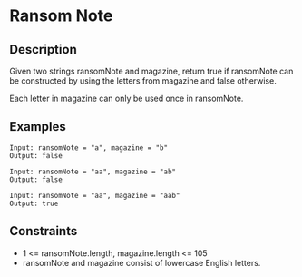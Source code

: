# Ransom Note

## Description

Given two strings ransomNote and magazine, return true if ransomNote can be
constructed by using the letters from magazine and false otherwise.

Each letter in magazine can only be used once in ransomNote.

## Examples

```
Input: ransomNote = "a", magazine = "b"
Output: false

Input: ransomNote = "aa", magazine = "ab"
Output: false

Input: ransomNote = "aa", magazine = "aab"
Output: true
```

## Constraints

* 1 <= ransomNote.length, magazine.length <= 105
* ransomNote and magazine consist of lowercase English letters.
